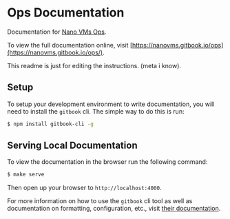 # Ops Documentation
Documentation for [Nano VMs Ops](https://github.com/nanovms/ops).

To view the full documentation online, visit
[https://nanovms.gitbook.io/ops](https://nanovms.gitbook.io/ops/).

This readme is just for editing the instructions. (meta i know).

## Setup
To setup your development environment to write documentation, you will
need to install the `gitbook` cli. The simple way to do this is run:

```sh
$ npm install gitbook-cli -g
```

## Serving Local Documentation
To view the documentation in the browser run the following command:

```sh
$ make serve
```

Then open up your browser to `http://localhost:4000`.

For more information on how to use the `gitbook` cli tool as well as
documentation on formatting, configuration, etc., visit [their
documentation](https://toolchain.gitbook.com/).
